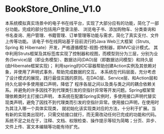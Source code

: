 # BookStore_Online_V1.0
  本系统模拟真实场景中的电子书在线平台，实现了大部分应有的功能，简化了一部分功能。完成的部分包括用户登录注册、
浏览电子书、添加购物车、分类查询和书名查询、用户管理、书籍管理、订单管理等功能与需求，简化了真实支付、文件上传等功能。
  该电子书在线网站基于目前流行的Java Web三大框架（Struts, Spring 和 Hibernate）开发，严格遵循模型-视图-控制器，即MVC设计模式。
其中利用Struts框架及其标签库实现了控制器和视图，而模型则分为三层，分别为业务(Service)层（即业务模型）、数据访问(DAO)层（即数据访问模型）和持久层(由Hibernate框架实现)；
利用spring的IOC容器帮助创建Action实例及其依赖对象，并使用了声明式事务，帮助完成数据的交互。
  本系统在代码层面，充分考虑了设计模式的展现，践行最佳实践的原则。在DAO层、Service层、和Action层和持久化层中多使用接口声明，降低了
程序各层之间以及类与类之间的耦合依赖关系。并避免的许多因找不到代理类引发的空指针异常等开发问题。Spring框架管理依赖类时主打接口声明，
本系统在配置Spring实例时，多使用接口声明代替实现类声明，避免了因找不到代理类而引发的空指针异常。使用接口声明，在使用时为其注入哪一个具体实现类，
就初始化该实现类对应的方法，十分利于扩展。当有新的实现类出现时，只需交给接口就行，而无需改动任何已完成的功能和代码。
  系统不足之处在于，注释、文档、权限检查、操作提示等较为简略；分页、异步、文件上传、富文本编辑等功能有待扩充。
